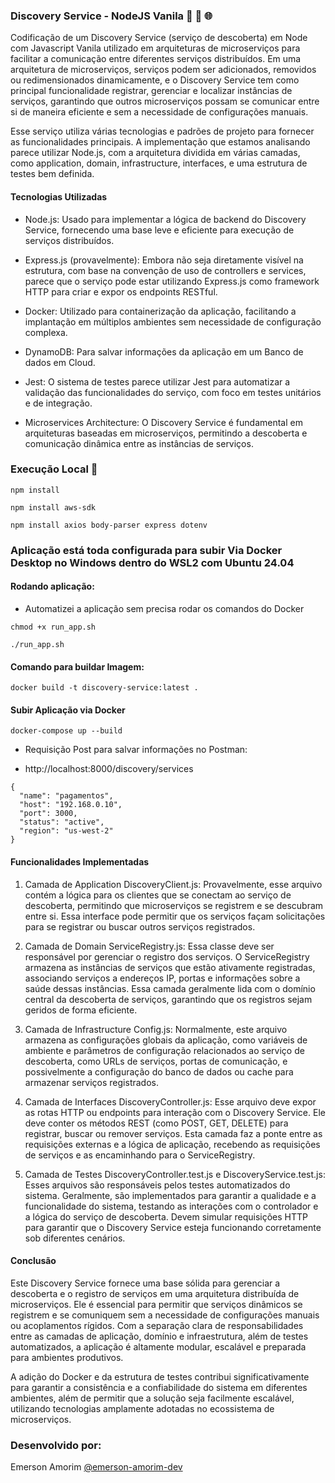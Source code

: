 ### Discovery Service - NodeJS Vanila 🚀 🔄 🌐

Codificação de um Discovery Service (serviço de descoberta) em Node com Javascript Vanila utilizado em arquiteturas de microserviços para facilitar a comunicação entre diferentes serviços distribuídos. Em uma arquitetura de microserviços, serviços podem ser adicionados, removidos ou redimensionados dinamicamente, e o Discovery Service tem como principal funcionalidade registrar, gerenciar e localizar instâncias de serviços, garantindo que outros microserviços possam se comunicar entre si de maneira eficiente e sem a necessidade de configurações manuais.

Esse serviço utiliza várias tecnologias e padrões de projeto para fornecer as funcionalidades principais. A implementação que estamos analisando parece utilizar Node.js, com a arquitetura dividida em várias camadas, como application, domain, infrastructure, interfaces, e uma estrutura de testes bem definida.

#### Tecnologias Utilizadas
- Node.js: Usado para implementar a lógica de backend do Discovery Service, fornecendo uma base leve e eficiente para execução de serviços distribuídos.

- Express.js (provavelmente): Embora não seja diretamente visível na estrutura, com base na convenção de uso de controllers e services, parece que o serviço pode estar utilizando Express.js como framework HTTP para criar e expor os endpoints RESTful.

- Docker: Utilizado para containerização da aplicação, facilitando a implantação em múltiplos ambientes sem necessidade de configuração complexa.

- DynamoDB: Para salvar informações da aplicação em um Banco de dados em Cloud.

- Jest: O sistema de testes parece utilizar Jest para automatizar a validação das funcionalidades do serviço, com foco em testes unitários e de integração.

- Microservices Architecture: O Discovery Service é fundamental em arquiteturas baseadas em microserviços, permitindo a descoberta e comunicação dinâmica entre as instâncias de serviços.

### Execução Local 🚀

```
npm install
```

```
npm install aws-sdk
```

```
npm install axios body-parser express dotenv
```


### Aplicação está toda configurada para subir Via Docker Desktop no Windows dentro do WSL2 com Ubuntu 24.04


#### Rodando aplicação:

- Automatizei a aplicação sem precisa rodar os comandos do Docker
```
chmod +x run_app.sh
```

```
./run_app.sh
```


#### Comando para buildar Imagem:

``` 
docker build -t discovery-service:latest .
``` 


#### Subir Aplicação via Docker

``` 
docker-compose up --build

```


- Requisição Post para salvar informações no Postman:

- http://localhost:8000/discovery/services

```
{
  "name": "pagamentos",
  "host": "192.168.0.10",
  "port": 3000,
  "status": "active",
  "region": "us-west-2"
}
```



#### Funcionalidades Implementadas

1. Camada de Application
DiscoveryClient.js: Provavelmente, esse arquivo contém a lógica para os clientes que se conectam ao serviço de descoberta, permitindo que microserviços se registrem e se descubram entre si. Essa interface pode permitir que os serviços façam solicitações para se registrar ou buscar outros serviços registrados.

2. Camada de Domain
ServiceRegistry.js: Essa classe deve ser responsável por gerenciar o registro dos serviços. O ServiceRegistry armazena as instâncias de serviços que estão ativamente registradas, associando serviços a endereços IP, portas e informações sobre a saúde dessas instâncias. Essa camada geralmente lida com o domínio central da descoberta de serviços, garantindo que os registros sejam geridos de forma eficiente.

3. Camada de Infrastructure
Config.js: Normalmente, este arquivo armazena as configurações globais da aplicação, como variáveis de ambiente e parâmetros de configuração relacionados ao serviço de descoberta, como URLs de serviços, portas de comunicação, e possivelmente a configuração do banco de dados ou cache para armazenar serviços registrados.

4. Camada de Interfaces
DiscoveryController.js: Esse arquivo deve expor as rotas HTTP ou endpoints para interação com o Discovery Service. Ele deve conter os métodos REST (como POST, GET, DELETE) para registrar, buscar ou remover serviços. Esta camada faz a ponte entre as requisições externas e a lógica de aplicação, recebendo as requisições de serviços e as encaminhando para o ServiceRegistry.

5. Camada de Testes
DiscoveryController.test.js e DiscoveryService.test.js: Esses arquivos são responsáveis pelos testes automatizados do sistema. Geralmente, são implementados para garantir a qualidade e a funcionalidade do sistema, testando as interações com o controlador e a lógica do serviço de descoberta. Devem simular requisições HTTP para garantir que o Discovery Service esteja funcionando corretamente sob diferentes cenários.


#### Conclusão
Este Discovery Service fornece uma base sólida para gerenciar a descoberta e o registro de serviços em uma arquitetura distribuída de microserviços. Ele é essencial para permitir que serviços dinâmicos se registrem e se comuniquem sem a necessidade de configurações manuais ou acoplamentos rígidos. Com a separação clara de responsabilidades entre as camadas de aplicação, domínio e infraestrutura, além de testes automatizados, a aplicação é altamente modular, escalável e preparada para ambientes produtivos.

A adição do Docker e da estrutura de testes contribui significativamente para garantir a consistência e a confiabilidade do sistema em diferentes ambientes, além de permitir que a solução seja facilmente escalável, utilizando tecnologias amplamente adotadas no ecossistema de microserviços.

### Desenvolvido por:
Emerson Amorim [@emerson-amorim-dev](https://www.linkedin.com/in/emerson-amorim-dev/)
